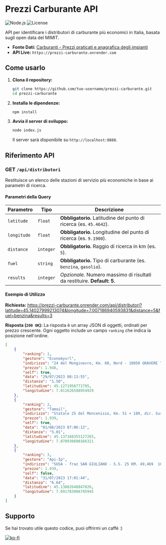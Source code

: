 # Prezzi Carburante API

![Node.js](https://img.shields.io/badge/node-%3E%3D18-brightgreen)
![License](https://img.shields.io/badge/license-MIT-blue)

API per identificare i distributori di carburante più economici in Italia, basata sugli open data del MIMIT.

- **Fonte Dati:** [Carburanti - Prezzi praticati e anagrafica degli impianti](https://www.mimit.gov.it/it/open-data/elenco-dataset/carburanti-prezzi-praticati-e-anagrafica-degli-impianti)
- **API Live:** `https://prezzi-carburante.onrender.com`

## Come usarlo

1.  **Clona il repository:**
    ```bash
    git clone https://github.com/tuo-username/prezzi-carburante.git
    cd prezzi-carburante
    ```

2.  **Installa le dipendenze:**
    ```bash
    npm install
    ```

3.  **Avvia il server di sviluppo:**
    ```bash
    node index.js
    ```
    Il server sarà disponibile su `http://localhost:8888`.

## Riferimento API

### GET `/api/distributori`

Restituisce un elenco delle stazioni di servizio più economiche in base ai parametri di ricerca.

#### Parametri della Query

| Parametro   | Tipo      | Descrizione                                                                          |
|-------------|-----------|--------------------------------------------------------------------------------------|
| `latitude`  | `float`   | **Obbligatorio.** Latitudine del punto di ricerca (es. `45.4642`).                     |
| `longitude` | `float`   | **Obbligatorio.** Longitudine del punto di ricerca (es. `9.1900`).                     |
| `distance`  | `integer` | **Obbligatorio.** Raggio di ricerca in km (es. `5`).                                   |
| `fuel`      | `string`  | **Obbligatorio.** Tipo di carburante (es. `benzina`, `gasolio`).                       |
| `results`   | `integer` | *Opzionale.* Numero massimo di risultati da restituire. **Default: 5**.                  |

#### Esempio di Utilizzo

**Richiesta:**
https://prezzi-carburante.onrender.com/api/distributori?latitude=45.14027999213074&longitude=7.007186940593831&distance=5&fuel=benzina&results=3

**Risposta (`200 OK`):**
La risposta è un array JSON di oggetti, ordinati per prezzo crescente. Ogni oggetto include un campo `ranking` che indica la posizione nell'ordine.

```json
[
    {
        "ranking": 1,
        "gestore": "Economysrl",
        "indirizzo": "24 del Monginevro, Km. 60, Nord - 10050 GRAVERE TO",
        "prezzo": 1.948,
        "self": true,
        "data": "29/07/2023 08:13:55",
        "distanza": "1.50",
        "latitudine": 45.1271956771795,
        "longitudine": 7.011626588954929
    },
    {
        "ranking": 2,
        "gestore": "Tamoil",
        "indirizzo": "Statale 25 del Moncenisio, Km. 51 + 189, dir. Susa - 10059 SUSA TO",
        "prezzo": 1.939,
        "self": true,
        "data": "01/08/2023 07:06:13",
        "distanza": "5.01",
        "latitudine": 45.137168355127265,
        "longitudine": 7.070930600166321
    },
    {
        "ranking": 3,
        "gestore": "Api-Ip",
        "indirizzo": "SUSA - fraz SAN GIULIANO - S.S. 25 KM. 49,469  10059 SUSA TO",
        "prezzo": 1.939,
        "self": false,
        "data": "31/07/2023 17:01:44",
        "distanza": "6.64",
        "latitudine": 45.13802648847826,
        "longitudine": 7.091783906745945
    }
]
```

## Supporto
Se hai trovato utile questo codice, puoi offrirmi un caffé :)

[![ko-fi](https://ko-fi.com/img/githubbutton_sm.svg)](https://ko-fi.com/S6S41L5113)